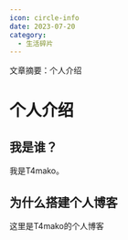 ```yaml
---
icon: circle-info
date: 2023-07-20
category:
  - 生活碎片
---
```

文章摘要：个人介绍
<!-- more -->
# 个人介绍

## 我是谁？
  我是T4mako。

## 为什么搭建个人博客
  这里是T4mako的个人博客
